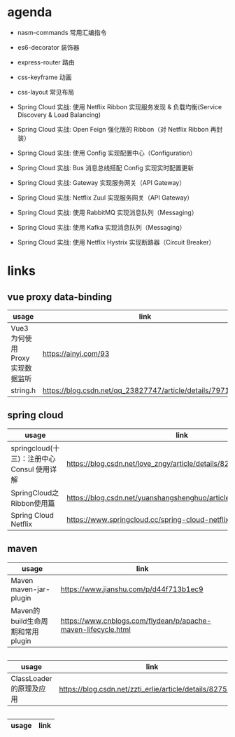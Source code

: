 # agenda

- nasm-commands 常用汇编指令
- es6-decorator 装饰器
- express-router 路由
- css-keyframe 动画
- css-layout 常见布局

- Spring Cloud 实战: 使用 Netflix Ribbon 实现服务发现 & 负载均衡(Service Discovery & Load Balancing)
- Spring Cloud 实战: Open Feign 强化版的 Ribbon（对 Netflix Ribbon 再封装） 
- Spring Cloud 实战: 使用 Config 实现配置中心（Configuration）
- Spring Cloud 实战: Bus 消息总线搭配 Config 实现实时配置更新
- Spring Cloud 实战: Gateway 实现服务网关（API Gateway）
- Spring Cloud 实战: Netflix Zuul 实现服务网关（API Gateway）
- Spring Cloud 实战: 使用 RabbitMQ 实现消息队列（Messaging）
- Spring Cloud 实战: 使用 Kafka 实现消息队列（Messaging）
- Spring Cloud 实战: 使用 Netflix Hystrix 实现断路器（Circuit Breaker）

# links

## vue proxy data-binding

| usage                            | link                                                       |
| -------------------------------- | ---------------------------------------------------------- |
| Vue3 为何使用 Proxy 实现数据监听 | https://ainyi.com/93                                       |
| string.h                         | https://blog.csdn.net/qq_23827747/article/details/79712281 |


## spring cloud

| usage                                       | link                                                              |
| ------------------------------------------- | ----------------------------------------------------------------- |
| springcloud(十三)：注册中心 Consul 使用详解 | https://blog.csdn.net/love_zngy/article/details/82216696          |
| SpringCloud之Ribbon使用篇                   | https://blog.csdn.net/yuanshangshenghuo/article/details/106975354 |
| Spring Cloud Netflix                        | https://www.springcloud.cc/spring-cloud-netflix.html              |

## maven

| usage                            | link                                                          |
| -------------------------------- | ------------------------------------------------------------- |
| Maven maven-jar-plugin           | https://www.jianshu.com/p/d44f713b1ec9                        |
| Maven的build生命周期和常用plugin | https://www.cnblogs.com/flydean/p/apache-maven-lifecycle.html |

##

| usage                   | link                                                      |
| ----------------------- | --------------------------------------------------------- |
| ClassLoader的原理及应用 | https://blog.csdn.net/zzti_erlie/article/details/82757435 |

##

| usage | link |
| ----- | ---- |
